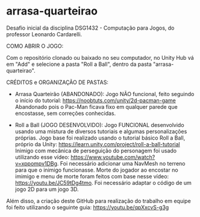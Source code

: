 # arrasa-quarteirao
Desafio inicial da disciplina DSG1432 - Computação para Jogos, do professor Leonardo Cardarelli.

COMO ABRIR O JOGO:

Com o repositório clonado ou baixado no seu computador, no Unity Hub vá em "Add" e selecione a pasta "Roll a Ball", dentro da pasta "arrasa-quarteirao".


CRÉDITOS e ORGANIZAÇÃO DE PASTAS:

- Arrasa Quarteirão (ABANDONADO):
Jogo NÃO funcional, feito seguindo o início do tutorial: https://noobtuts.com/unity/2d-pacman-game
Abandonado pois o Pac-Man ficava fixo em qualquer parede que encostasse, sem correções conhecidas.


- Roll a Ball (JOGO DESENVOLVIDO): 
Jogo FUNCIONAL desenvolvido usando uma mistura de diversos tutoriais e algumas personalizações próprias.
Jogo base foi realizado usando o tutorial básico Roll a Ball, próprio da Unity: https://learn.unity.com/project/roll-a-ball-tutorial
Inimigo com mecânica de perseguição do personagem foi usado utilizando esse vídeo: https://www.youtube.com/watch?v=xppompv1DBg. Foi necessário adicionar uma NavMesh no terreno para que o inimigo funcionasse.
Morte do jogador ao encostar no imimigo e menu de morte foram feitos com base nesse vídeo: https://youtu.be/JC59tDg4tmo. Foi necessário adaptar o código de um jogo 2D para um jogo 3D.

Além disso, a criação deste GitHub para realização do trabalho em equipe foi feito utilizando o seguinte guia: https://youtu.be/qpXxcvS-g3g
